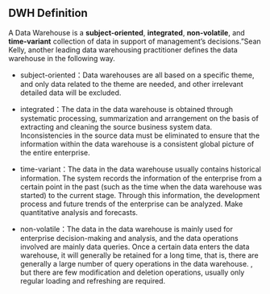 ## DWH Definition

A Data Warehouse is a **subject-oriented**, **integrated**, **non-volatile**, and **time-variant** collection of data in support of management’s decisions.”Sean Kelly, another leading data warehousing practitioner defines the data warehouse in the following way.
- subject-oriented：Data warehouses are all based on a specific theme, and only data related to the theme are needed, and other irrelevant detailed data will be excluded.  


- integrated：The data in the data warehouse is obtained through systematic processing, summarization and arrangement on the basis of extracting and cleaning the source business system data. Inconsistencies in the source data must be eliminated to ensure that the information within the data warehouse is a consistent global picture of the entire enterprise.


- time-variant：The data in the data warehouse usually contains historical information. The system records the information of the enterprise from a certain point in the past (such as the time when the data warehouse was started) to the current stage. Through this information, the development process and future trends of the enterprise can be analyzed. Make quantitative analysis and forecasts.


- non-volatile：The data in the data warehouse is mainly used for enterprise decision-making and analysis, and the data operations involved are mainly data queries. Once a certain data enters the data warehouse, it will generally be retained for a long time, that is, there are generally a large number of query operations in the data warehouse. , but there are few modification and deletion operations, usually only regular loading and refreshing are required.